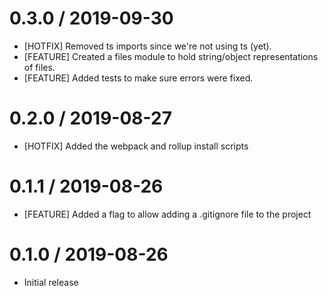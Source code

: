 0.3.0 / 2019-09-30
==================
* [HOTFIX] Removed ts imports since we're not using ts (yet).
* [FEATURE] Created a files module to hold string/object representations of files.
* [FEATURE] Added tests to make sure errors were fixed.

0.2.0 / 2019-08-27
==================
* [HOTFIX] Added the webpack and rollup install scripts

0.1.1 / 2019-08-26
==================
* [FEATURE] Added a flag to allow adding a .gitignore file to the project

0.1.0 / 2019-08-26
==================
- Initial release